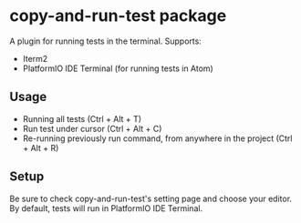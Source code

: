 # copy-and-run-test package

A plugin for running tests in the terminal. Supports:

* Iterm2
* PlatformIO IDE Terminal (for running tests in Atom)

## Usage

* Running all tests (Ctrl + Alt + T)
* Run test under cursor (Ctrl + Alt + C)
* Re-running previously run command, from anywhere in the project (Ctrl + Alt + R)

## Setup

Be sure to check copy-and-run-test's setting page and choose your editor. By default, tests will run in
PlatformIO IDE Terminal.
